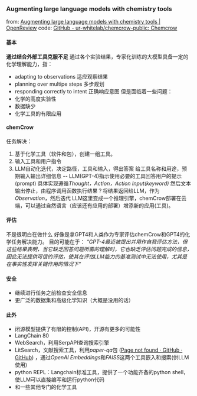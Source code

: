### Augmenting large language models with chemistry tools
from: [Augmenting large language models with chemistry tools | OpenReview](https://openreview.net/forum?id=wdGIL6lx3l)
code: [GitHub - ur-whitelab/chemcrow-public: Chemcrow](https://github.com/ur-whitelab/chemcrow-public)
#### 基本
**通过结合外部工具克服不足**
通过各个实验结果，专家化训练的大模型具备一定的化学理解能力，指：
- adapting to observations  适应观察结果
- planning over multipe steps  多步规划
- responding correctly to intent 正确响应意图
但是面临着一些问题：
- 化学的高度实验性
- 数据缺少
- 化学工具的有限应用
#### chemCrow
任务解决：
1. 基于化学工具（软件和包），创建一组工具。
2. 输入工具和用户指令
3. LLM自动化迭代，决定路径，工具和输入，得出答案
给工具名称和用途，预期输入输出详细信息 -- LLM(GPT-4)指示使用必要的工具回答用户的提示(prompt) 
具体实现遵循*Thought，Action，Action Input(keyword)* 然后文本输出停止，由程序调用函数执行结果？将结果返回给LLM，作为*Observation*，然后迭代
LLM这里变成一个推理引擎，chemCrow部署在云端，可以通过自然语言（应该还有应用的部署）增添新的应用(工具)。
#### 评估
不是很明白在做什么
好像是拿GPT4和人类作为专家评估chemCrow和GPT4的化学任务解决能力。
目的可能在于：
	*“GPT-4最近被提出并用作自我评估方法，但这些结果表明，当它缺乏回答问题所需的理解时，它也缺乏评估问题完成的信息，因此无法提供可信的评估，使其在评估LLM能力的基准测试中无法使用，尤其是在事实性发挥关键作用的情况下“*
#### 安全
- 继续进行任务之前检查安全信息
- 更广泛的数据集和高级化学知识（大概是没用的话）
#### 此外
- 闭源模型提供了有限的控制(API)，开源有更多的可能性
- LangChain 80
- WebSearch，利用SerpAPI查询搜索引擎
- LitSearch，文献搜索工具，利用*paper-qa*包 ([Page not found · GitHub · GitHub](https://github.com/whitead/paperqa)) ，通过*OpenAI Embeddings*和*FAISS*这两个工具嵌入和搜索(供LLM使用)
- python REPL：Langchain标准工具，提供了一个功能齐备的python shell，使LLM可以直接编写和运行python代码
- 和一些其他专门的化学工具